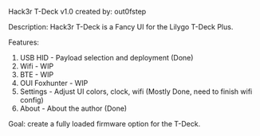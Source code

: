 Hack3r T-Deck v1.0
created by: out0fstep

Description: Hack3r T-Deck is a Fancy UI for the Lilygo T-Deck Plus.

Features: 
1. USB HID - Payload selection and deployment (Done)
2. Wifi - WIP
3. BTE - WIP
4. OUI Foxhunter - WIP
5. Settings - Adjust UI colors, clock, wifi (Mostly Done, need to finish wifi config)
6. About - About the author (Done)

Goal: create a fully loaded firmware option for the T-Deck.
